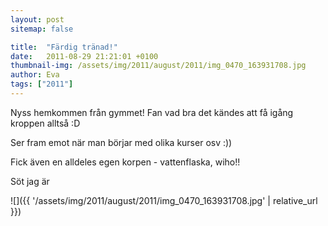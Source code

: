 ```yaml
---
layout: post
sitemap: false

title:  "Färdig tränad!"
date:   2011-08-29 21:21:01 +0100
thumbnail-img: /assets/img/2011/august/2011/img_0470_163931708.jpg
author: Eva
tags: ["2011"]
---
```




Nyss hemkommen från gymmet! Fan vad bra det kändes att få igång kroppen alltså :D

Ser fram emot när man börjar med olika kurser osv :))

Fick även en alldeles egen korpen - vattenflaska, wiho!!







Söt jag är

![]({{ '/assets/img/2011/august/2011/img_0470_163931708.jpg'  | relative_url }})

